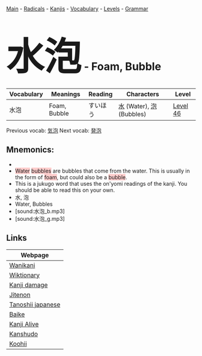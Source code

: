 <style> bigfont {font-size: 100px}</style>
[Main](../README.md) -
[Radicals](../radicals.md) -
[Kanjis](../kanjis.md) -
[Vocabulary](../vocabulary.md) -
[Levels](../levels.md) -
[Grammar](../grammar.md)
# <bigfont> 水泡</bigfont> - Foam, Bubble 

| Vocabulary | Meanings | Reading | Characters | Level |
| --- | --- | --- | --- | --- |
| 水泡 | Foam, Bubble | すいほう |  [水](../kanjis/水.md) (Water), [泡](../kanjis/泡.md) (Bubbles) | [Level 46](../levels/wk_level46.md) |

Previous vocab: [気泡](気泡.md) Next vocab: [発泡](発泡.md) 

## Mnemonics:

* 
* <span style="background-color:#ffcccb"> Water</span> <span style="background-color:#ffcccb"> bubbles</span> are bubbles that come from the water. This is usually in the form of <span style="background-color:#ffcccb"> foam</span>, but could also be a <span style="background-color:#ffcccb"> bubble</span>.
* This is a jukugo word that uses the on'yomi readings of the kanji. You should be able to read this on your own.
* 水, 泡
* Water, Bubbles
* [sound:水泡_b.mp3]
* [sound:水泡_g.mp3]


## Links 

| Webpage |
| --- |
| [Wanikani          ](https://www.wanikani.com/kanji/水泡) |
| [Wiktionary        ](https://en.wiktionary.org/wiki/水泡) |
| [Kanji damage      ](http://www.kanjidamage.com/kanji/search?utf8=✓&q=水泡) |
| [Jitenon           ](https://jitenon.com/kanji/水泡) |
| [Tanoshii japanese ](https://www.tanoshiijapanese.com/dictionary/kanji.cfm?k=水泡) |
| [Baike             ](https://baike.baidu.com/item/水泡) |
| [Kanji Alive       ](https://app.kanjialive.com/水泡) |
| [Kanshudo          ](https://www.kanshudo.com/searchmn?q=水泡) |
| [Koohii            ](https://kanji.koohii.com/study/kanji/水泡) |
